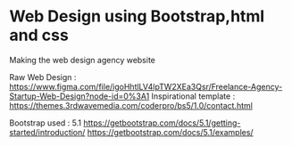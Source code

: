 # Web Design using Bootstrap,html and css

Making the web design agency website

Raw Web Design : https://www.figma.com/file/igoHhtlLV4lpTW2XEa3Qsr/Freelance-Agency-Startup-Web-Design?node-id=0%3A1
Inspirational template : https://themes.3rdwavemedia.com/coderpro/bs5/1.0/contact.html

Bootstrap used : 5.1
https://getbootstrap.com/docs/5.1/getting-started/introduction/
https://getbootstrap.com/docs/5.1/examples/
